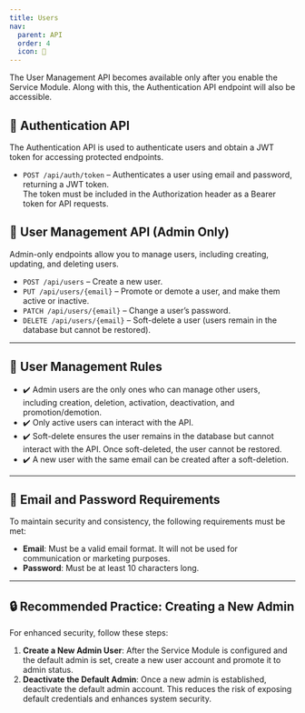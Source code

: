 ```yaml
---
title: Users
nav:
  parent: API
  order: 4
  icon: 👥
---
```


The User Management API becomes available only after you enable the Service Module. Along with this, the Authentication API endpoint will also be accessible.

## 🔑 Authentication API
The Authentication API is used to authenticate users and obtain a JWT token for accessing protected endpoints.

- `POST /api/auth/token` – Authenticates a user using email and password, returning a JWT token.<br>
  The token must be included in the Authorization header as a Bearer token for API requests.

## 👥 User Management API (Admin Only)
Admin-only endpoints allow you to manage users, including creating, updating, and deleting users.


- `POST /api/users` – Create a new user.
- `PUT /api/users/{email}` – Promote or demote a user, and make them active or inactive.
- `PATCH /api/users/{email}` – Change a user’s password.
- `DELETE /api/users/{email}` – Soft-delete a user (users remain in the database but cannot be restored).

---

## 🔑 User Management Rules
- ✔️ Admin users are the only ones who can manage other users, including creation, deletion, activation, deactivation, and promotion/demotion.
- ✔️ Only active users can interact with the API.
- ✔️ Soft-delete ensures the user remains in the database but cannot interact with the API. Once soft-deleted, the user cannot be restored.
- ✔️ A new user with the same email can be created after a soft-deletion.

--- 

## 📧 Email and Password Requirements
To maintain security and consistency, the following requirements must be met:

- **Email**: Must be a valid email format. It will not be used for communication or marketing purposes.
- **Password**: Must be at least 10 characters long.

---

## 🔒 Recommended Practice: Creating a New Admin
For enhanced security, follow these steps:

1. **Create a New Admin User**: After the Service Module is configured and the default admin is set, create a new user account and promote it to admin status.
2. **Deactivate the Default Admin**: Once a new admin is established, deactivate the default admin account. This reduces the risk of exposing default credentials and enhances system security.
